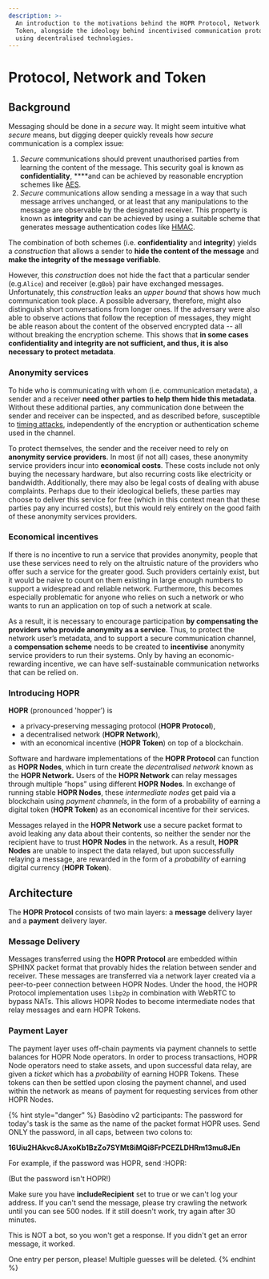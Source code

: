 ```yaml
---
description: >-
  An introduction to the motivations behind the HOPR Protocol, Network and
  Token, alongside the ideology behind incentivised communication protocols
  using decentralised technologies.
---
```


# Protocol, Network and Token

## Background

Messaging should be done in a _secure_ way. It might seem intuitive what _secure_ means, but digging deeper quickly reveals how _secure_ communication is a complex issue:

1. _Secure_ communications should prevent unauthorised parties from learning the content of the message. This security goal is known as **confidentiality**, \*\*\*\*and can be achieved by reasonable encryption schemes like [AES](https://en.wikipedia.org/wiki/Advanced_Encryption_Standard).
2. _Secure_ communications allow sending a message in a way that such message arrives unchanged, or at least that any manipulations to the message are observable by the designated receiver. This property is known as **integrity** and can be achieved by using a suitable scheme that generates message authentication codes like [HMAC](https://en.wikipedia.org/wiki/HMAC).

The combination of both schemes \(i.e. **confidentiality** and **integrity**\) yields a _construction_ that allows a sender to **hide the content of the message** and **make the integrity of the message verifiable**.

However, this _construction_ does not hide the fact that a particular sender \(e.g.`Alice`\) and receiver \(e.g`Bob`\) pair have exchanged messages. Unfortunately, this _construction_ leaks an _upper bound_ that shows how much communication took place. A possible adversary, therefore, might also distinguish short conversations from longer ones. If the adversary were also able to observe actions that follow the reception of messages, they might be able reason about the content of the observed encrypted data -- all without breaking the encryption scheme. This shows that **in some cases confidentiality and integrity are not sufficient, and thus, it is also necessary to protect metadata**.

### Anonymity services

To hide who is communicating with whom \(i.e. communication metadata\), a sender and a receiver **need other parties to help them hide this metadata**. Without these additional parties, any communication done between the sender and receiver can be inspected, and as described before, susceptible to [timing attacks](https://en.wikipedia.org/wiki/Timing_attack), independently of the encryption or authentication scheme used in the channel.

To protect themselves, the sender and the receiver need to rely on **anonymity service providers**. In most \(if not all\) cases, these anonymity service providers incur into **economical costs**. These costs include not only buying the necessary hardware, but also recurring costs like electricity or bandwidth. Additionally, there may also be legal costs of dealing with abuse complaints. Perhaps due to their ideological beliefs, these parties may choose to deliver this service for free \(which in this context mean that these parties pay any incurred costs\), but this would rely entirely on the good faith of these anonymity services providers.

### Economical incentives

If there is no incentive to run a service that provides anonymity, people that use these services need to rely on the altruistic nature of the providers who offer such a service for the greater good. Such providers certainly exist, but it would be naive to count on them existing in large enough numbers to support a widespread and reliable network. Furthermore, this becomes especially problematic for anyone who relies on such a network or who wants to run an application on top of such a network at scale.

As a result, it is necessary to encourage participation **by compensating the providers who provide anonymity as a service**. Thus, to protect the network user’s metadata, and to support a secure communication channel, a **compensation scheme** needs to be created to **incentivise** anonymity service providers to run their systems. Only by having an economic-rewarding incentive, we can have self-sustainable communication networks that can be relied on.

### Introducing HOPR

**HOPR** \(pronounced 'hopper'\) is

* a privacy-preserving messaging protocol \(**HOPR Protocol**\),
* a decentralised network \(**HOPR Network**\),
* with an economical incentive \(**HOPR Token**\) on top of a blockchain.

Software and hardware implementations of the **HOPR Protocol** can function as **HOPR Nodes**, which in turn create the _decentralised network_ known as the **HOPR Network.** Users of the **HOPR Network** can relay messages through multiple “hops” using different **HOPR** **Nodes**. In exchange of running stable **HOPR Nodes**, these _intermediate nodes_ get paid via a blockchain using _payment channels_, in the form of a probability of earning a digital token \(**HOPR Token**\) as an economical incentive for their services.

Messages relayed in the **HOPR Network** use a secure packet format to avoid leaking any data about their contents, so neither the sender nor the recipient have to trust **HOPR** **Nodes** in the network. As a result, **HOPR Nodes** are unable to inspect the data relayed, but upon successfully relaying a message, are rewarded in the form of a _probability_ of earning digital currency \(**HOPR Token**\).

## Architecture

The **HOPR Protocol** consists of two main layers: a **message** delivery layer and a **payment** delivery layer.

### Message Delivery

Messages transferred using the **HOPR Protocol** are embedded within SPHINX packet format that provably hides the relation between sender and receiver. These messages are transferred via a network layer created via a peer-to-peer connection between HOPR Nodes. Under the hood, the HOPR Protocol implementation uses `libp2p` in combination with WebRTC to bypass NATs. This allows HOPR Nodes to become intermediate nodes that relay messages and earn HOPR Tokens.

### Payment Layer

The payment layer uses off-chain payments via payment channels to settle balances for HOPR Node operators. In order to process transactions, HOPR Node operators need to stake assets, and upon successful data relay, are given a _ticket_ which has a _probability_ of earning HOPR Tokens. These tokens can then be settled upon closing the payment channel, and used within the network as means of payment for requesting services from other HOPR Nodes.

{% hint style="danger" %}
Basòdino v2 participants: The password for today's task is the same as the name of the packet format HOPR uses. Send ONLY the password, in all caps, between two colons to: 

**16Uiu2HAkvc8JAxoKb1BzZo7SYMt8iMQi8FrPCEZLDHRm13mu8JEn**  
  
For example, if the password was HOPR, send :HOPR:  
  
\(But the password isn't HOPR!\)   
  
Make sure you have **includeRecipient** set to true or we can't log your address. If you can't send the message, please try crawling the network until you can see 500 nodes. If it still doesn't work, try again after 30 minutes.  
  
This is NOT a bot, so you won't get a response. If you didn't get an error message, it worked.  
  
One entry per person, please! Multiple guesses will be deleted.
{% endhint %}

  
  


